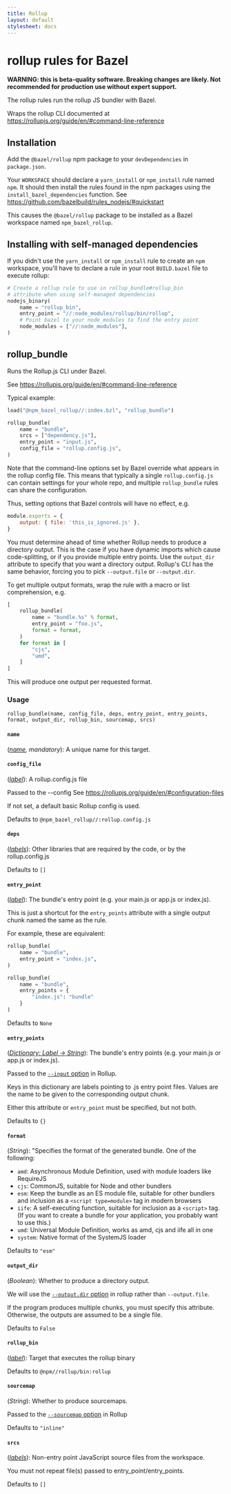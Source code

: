 ```yaml
---
title: Rollup
layout: default
stylesheet: docs
---
```

<!-- *********************
 DO NOT EDIT THIS FILE
  It is a generated build output from Stardoc.
  Instead you must edit the .bzl file where the rules are declared,
  or possibly a markdown file next to the .bzl file
 ********************* -->
# rollup rules for Bazel

**WARNING: this is beta-quality software. Breaking changes are likely. Not recommended for production use without expert support.**

The rollup rules run the rollup JS bundler with Bazel.

Wraps the rollup CLI documented at https://rollupjs.org/guide/en/#command-line-reference


## Installation

Add the `@bazel/rollup` npm package to your `devDependencies` in `package.json`.

Your `WORKSPACE` should declare a `yarn_install` or `npm_install` rule named `npm`.
It should then install the rules found in the npm packages using the `install_bazel_dependencies` function.
See https://github.com/bazelbuild/rules_nodejs/#quickstart

This causes the `@bazel/rollup` package to be installed as a Bazel workspace named `npm_bazel_rollup`.


## Installing with self-managed dependencies

If you didn't use the `yarn_install` or `npm_install` rule to create an `npm` workspace, you'll have to declare a rule in your root `BUILD.bazel` file to execute rollup:

```python
# Create a rollup rule to use in rollup_bundle#rollup_bin
# attribute when using self-managed dependencies
nodejs_binary(
    name = "rollup_bin",
    entry_point = "//:node_modules/rollup/bin/rollup",
    # Point bazel to your node_modules to find the entry point
    node_modules = ["//:node_modules"],
)
```

[name]: https://bazel.build/docs/build-ref.html#name
[label]: https://bazel.build/docs/build-ref.html#labels
[labels]: https://bazel.build/docs/build-ref.html#labels


## rollup_bundle

Runs the Rollup.js CLI under Bazel.

See https://rollupjs.org/guide/en/#command-line-reference

Typical example:
```python
load("@npm_bazel_rollup//:index.bzl", "rollup_bundle")

rollup_bundle(
    name = "bundle",
    srcs = ["dependency.js"],
    entry_point = "input.js",
    config_file = "rollup.config.js",
)
```

Note that the command-line options set by Bazel override what appears in the rollup config file.
This means that typically a single `rollup.config.js` can contain settings for your whole repo,
and multiple `rollup_bundle` rules can share the configuration.

Thus, setting options that Bazel controls will have no effect, e.g.

```javascript
module.exports = {
    output: { file: 'this_is_ignored.js' },
}
```

You must determine ahead of time whether Rollup needs to produce a directory output.
This is the case if you have dynamic imports which cause code-splitting, or if you
provide multiple entry points. Use the `output_dir` attribute to specify that you want a
directory output.
Rollup's CLI has the same behavior, forcing you to pick `--output.file` or `--output.dir`.

To get multiple output formats, wrap the rule with a macro or list comprehension, e.g.

```python
[
    rollup_bundle(
        name = "bundle.%s" % format,
        entry_point = "foo.js",
        format = format,
    )
    for format in [
        "cjs",
        "umd",
    ]
]
```

This will produce one output per requested format.



### Usage

```
rollup_bundle(name, config_file, deps, entry_point, entry_points, format, output_dir, rollup_bin, sourcemap, srcs)
```



#### `name`
(*[name], mandatory*): A unique name for this target.

#### `config_file`
(*[label]*): A rollup.config.js file

Passed to the --config 
See https://rollupjs.org/guide/en/#configuration-files

If not set, a default basic Rollup config is used.

Defaults to `@npm_bazel_rollup//:rollup.config.js`

#### `deps`
(*[labels]*): Other libraries that are required by the code, or by the rollup.config.js

Defaults to `[]`

#### `entry_point`
(*[label]*): The bundle's entry point (e.g. your main.js or app.js or index.js).

This is just a shortcut for the `entry_points` attribute with a single output chunk named the same as the rule.

For example, these are equivalent:

```python
rollup_bundle(
    name = "bundle",
    entry_point = "index.js",
)
```

```python
rollup_bundle(
    name = "bundle",
    entry_points = {
        "index.js": "bundle"
    }
)
```

Defaults to `None`

#### `entry_points`
(*<a href="https://bazel.build/docs/skylark/lib/dict.html">Dictionary: Label -> String</a>*): The bundle's entry points (e.g. your main.js or app.js or index.js).

Passed to the [`--input` option](https://github.com/rollup/rollup/blob/master/docs/999-big-list-of-options.md#input) in Rollup.

Keys in this dictionary are labels pointing to .js entry point files.
Values are the name to be given to the corresponding output chunk.

Either this attribute or `entry_point` must be specified, but not both.

Defaults to `{}`

#### `format`
(*String*): "Specifies the format of the generated bundle. One of the following:

- `amd`: Asynchronous Module Definition, used with module loaders like RequireJS
- `cjs`: CommonJS, suitable for Node and other bundlers
- `esm`: Keep the bundle as an ES module file, suitable for other bundlers and inclusion as a `<script type=module>` tag in modern browsers
- `iife`: A self-executing function, suitable for inclusion as a `<script>` tag. (If you want to create a bundle for your application, you probably want to use this.)
- `umd`: Universal Module Definition, works as amd, cjs and iife all in one
- `system`: Native format of the SystemJS loader

Defaults to `"esm"`

#### `output_dir`
(*Boolean*): Whether to produce a directory output.

We will use the [`--output.dir` option](https://github.com/rollup/rollup/blob/master/docs/999-big-list-of-options.md#outputdir) in rollup
rather than `--output.file`.

If the program produces multiple chunks, you must specify this attribute.
Otherwise, the outputs are assumed to be a single file.

Defaults to `False`

#### `rollup_bin`
(*[label]*): Target that executes the rollup binary

Defaults to `@npm//rollup/bin:rollup`

#### `sourcemap`
(*String*): Whether to produce sourcemaps.

Passed to the [`--sourcemap` option](https://github.com/rollup/rollup/blob/master/docs/999-big-list-of-options.md#outputsourcemap") in Rollup

Defaults to `"inline"`

#### `srcs`
(*[labels]*): Non-entry point JavaScript source files from the workspace.

You must not repeat file(s) passed to entry_point/entry_points.

Defaults to `[]`

